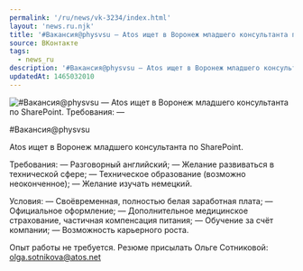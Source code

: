 ```yaml
---
permalink: '/ru/news/vk-3234/index.html'
layout: 'news.ru.njk'
title: '#Вакансия@physvsu — Atos ищет в Воронеж младшего консультанта по SharePoint'
source: ВКонтакте
tags:
  - news_ru
description: '#Вакансия@physvsu — Atos ищет в Воронеж младшего консультанта по SharePoint'
updatedAt: 1465032010
---
```

![#Вакансия@physvsu — Atos ищет в Воронеж младшего консультанта по SharePoint. Требования: —](https://sun9-71.userapi.com/impf/c626417/v626417484/10746/3KpojljDhOA.jpg?size=900x600&quality=96&proxy=1&sign=9ad5111bf02d2ef0fd4e01ae611d5799&c_uniq_tag=U2Dwpk50noVWKRJch8yrKBxkffm3oLxw7n-CShBN5Tg&type=album)

#Вакансия@physvsu

Atos ищет в Воронеж младшего консультанта по SharePoint.

Требования:
— Разговорный английский;
— Желание развиваться в технической сфере;
— Техническое образование (возможно неоконченное);
— Желание изучать немецкий.

Условия:
— Своёвременная, полностью белая заработная плата;
— Официальное оформление;
— Дополнительное медицинское страхование, частичная компенсация питания;
— Обучение за счёт компании;
— Возможность карьерного роста.

Опыт работы не требуется.
Резюме присылать Ольге Сотниковой: olga.sotnikova@atos.net
